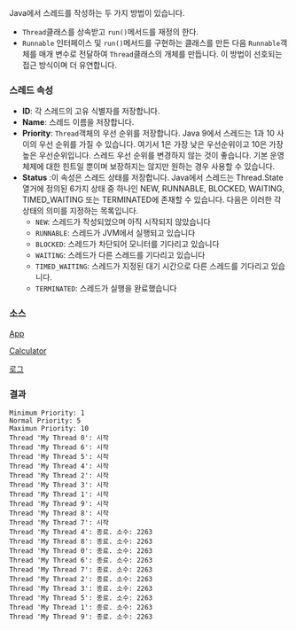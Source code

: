Java에서 스레드를 작성하는 두 가지 방법이 있습니다.

* `Thread`클래스를 상속받고 `run()`메서드를 재정의 한다.
* `Runnable` 인터페이스 및 `run()`메서드를 구현하는 클래스를 만든 다음 `Runnable`객체를 매개 변수로 전달하여 `Thread`클래스의 개체를 만듭니다. 이 방법이 선호되는 접근 방식이며 더 유연합니다.

### 스레드 속성

* **ID**: 각 스레드의 고유 식별자를 저장합니다.
* **Name**: 스레드 이름을 저장합니다.
* **Priority**: `Thread`객체의 우선 순위를 저장합니다. Java 9에서 스레드는 1과 10 사이의 우선 순위를 가질 수 있습니다. 여기서 1은 가장 낮은 우선순위이고 10은 가장 높은 우선순위입니다. 스레드 우선 순위를 변경하지 않는 것이 좋습니다. 기본 운영체제에 대한 힌트일 뿐이며 보장하지는 않지만 원하는 경우 사용할 수 있습니다.
* **Status** :이 속성은 스레드 상태를 저장합니다. Java에서 스레드는 Thread.State 열거에 정의된 6가지 상태 중 하나인 NEW, RUNNABLE, BLOCKED, WAITING, TIMED_WAITING 또는 TERMINATED에 존재할 수 있습니다. 다음은 이러한 각 상태의 의미를 지정하는 목록입니다.
    - `NEW`: 스레드가 작성되었으며 아직 시작되지 않았습니다
    - `RUNNABLE`: 스레드가 JVM에서 실행되고 있습니다
    - `BLOCKED`: 스레드가 차단되어 모니터를 기다리고 있습니다
    - `WAITING`: 스레드가 다른 스레드를 기다리고 있습니다
    - `TIMED_WAITING`: 스레드가 지정된 대기 시간으로 다른 스레드를 기다리고 있습니다.
    - `TERMINATED`: 스레드가 실행을 완료했습니다


### 소스

[App](./sources/1_1/App.java)

[Calculator](./sources/1_1/Calculator.java)

[로그](./sources/1_1/log.txt)



### 결과

```
Minimum Priority: 1
Normal Priority: 5
Maximun Priority: 10
Thread 'My Thread 0': 시작
Thread 'My Thread 6': 시작
Thread 'My Thread 5': 시작
Thread 'My Thread 4': 시작
Thread 'My Thread 2': 시작
Thread 'My Thread 3': 시작
Thread 'My Thread 1': 시작
Thread 'My Thread 9': 시작
Thread 'My Thread 8': 시작
Thread 'My Thread 7': 시작
Thread 'My Thread 4': 종료. 소수: 2263
Thread 'My Thread 8': 종료. 소수: 2263
Thread 'My Thread 0': 종료. 소수: 2263
Thread 'My Thread 6': 종료. 소수: 2263
Thread 'My Thread 7': 종료. 소수: 2263
Thread 'My Thread 2': 종료. 소수: 2263
Thread 'My Thread 3': 종료. 소수: 2263
Thread 'My Thread 5': 종료. 소수: 2263
Thread 'My Thread 1': 종료. 소수: 2263
Thread 'My Thread 9': 종료. 소수: 2263
```